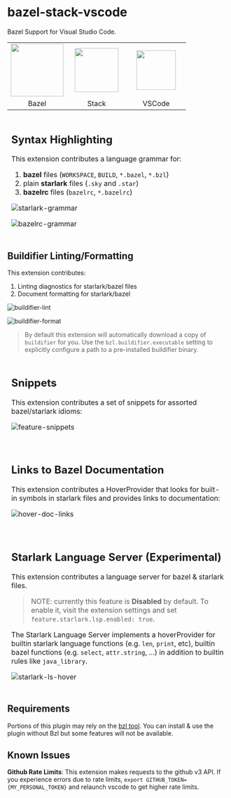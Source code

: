 # bazel-stack-vscode

Bazel Support for Visual Studio Code.

<table><tr>
<td style="width: 120px; text-align: center"><img src="https://upload.wikimedia.org/wikipedia/en/thumb/7/7d/Bazel_logo.svg/240px-Bazel_logo.svg.png" height="120"/></td>
<td style="width: 120px; text-align: center"><img src="https://user-images.githubusercontent.com/50580/78734740-486ba400-7906-11ea-89fa-f207544de185.png" height="100"/></td>
<td style="width: 120px; text-align: center"><img src="https://user-images.githubusercontent.com/29654835/27530004-e789a11e-5a13-11e7-8a34-870da7e678ac.PNG" height="90"/></td>
</tr><tr>
<td style="text-align: center">Bazel</td>
<td style="text-align: center">Stack</td>
<td style="text-align: center">VSCode</td>
</tr></table>


<table border-collapse="collapse" style="margin: 1rem 0">
<tr><td style="border: 1px solid rgba(255,255,255,0.16)">

## Syntax Highlighting

This extension contributes a language grammar for:

1. **bazel** files (`WORKSPACE`, `BUILD`, `*.bazel`, `*.bzl`)
2. plain **starlark** files (`.sky` and `.star`)
3. **bazelrc** files (`bazelrc`, `*.bazelrc`)

![starlark-grammar](https://user-images.githubusercontent.com/50580/87883685-38b03100-c9c6-11ea-88ac-04202a45abaf.png)

![bazelrc-grammar](https://user-images.githubusercontent.com/50580/88016408-8caf3880-cae0-11ea-8afa-a2898f136d2f.png)

</tr></tr>
</table>


## Buildifier Linting/Formatting

This extension contributes:

1. Linting diagnostics for starlark/bazel files
2. Document formatting for starlark/bazel

![buildifier-lint](https://user-images.githubusercontent.com/50580/88228725-ce4cfa00-cc2c-11ea-82a6-3d9a7975d148.gif)

![buildifier-format](https://user-images.githubusercontent.com/50580/88228704-cab97300-cc2c-11ea-9920-54e981c1e8ae.gif)

> By default this extension will automatically download a copy of `buildifier`
for you.  Use the `bzl.buildifier.executable` setting to  explicitly configure a
path to a pre-installed buildifier binary. 

</tr></tr>
</table>


<table border-collapse="collapse" style="margin: 1rem 0">
<tr><td style="border: 1px solid rgba(255,255,255,0.16)">

## Snippets

This extension contributes a set of snippets for assorted bazel/starlark
idioms:

![feature-snippets](https://user-images.githubusercontent.com/50580/87883832-60ec5f80-c9c7-11ea-87a8-ec78e7214670.png)
</tr></tr>
</table>

<table border-collapse="collapse" style="margin: 1rem 0">
<tr><td style="border: 1px solid rgba(255,255,255,0.16)">

## Links to Bazel Documentation

This extension contributes a HoverProvider that looks for built-in symbols in starlark files and provides links to documentation:

![hover-doc-links](https://user-images.githubusercontent.com/50580/87987703-4c2dcb80-ca9c-11ea-95f0-430b1d8856e7.gif)

</tr></tr>
</table>



<table border-collapse="collapse" style="margin: 1rem 0">
<tr><td style="border: 1px solid rgba(255,255,255,0.16)">

## Starlark Language Server (Experimental)

This extension contributes a language server for bazel & starlark files.  

> NOTE: currently this feature is **Disabled** by default.  To enable it, visit the extension settings and set `feature.starlark.lsp.enabled: true`.

The Starlark Language Server implements a hoverProvider for builtin starlark
language functions (e.g. `len`, `print`, etc), builtin bazel functions (e.g.
`select`, `attr.string`, ...) in addition to builtin rules like `java_library`. 

![starlark-ls-hover](https://user-images.githubusercontent.com/50580/89113148-551e8580-d42a-11ea-990e-04be3a90b77c.gif)

</tr></tr>
</table>


## Requirements

Portions of this plugin may rely on the [bzl tool](https://build.bzl.io).  You
can install & use the plugin without Bzl but some features will not be
available.


## Known Issues

**Github Rate Limits**: This extension makes requests to the github v3 API.  If
you experience errors due to rate limits, `export
GITHUB_TOKEN={MY_PERSONAL_TOKEN}` and relaunch vscode  to get higher rate
limits.
